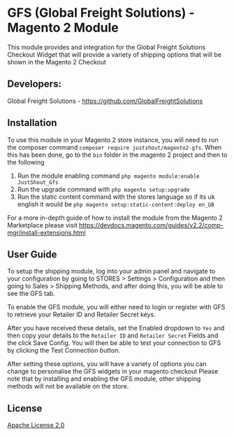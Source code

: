 # GFS (Global Freight Solutions) - Magento 2 Module

This module provides and integration for the Global Freight Solutions Checkout Widget that will provide a variety of shipping options that will be shown in the Magento 2 Checkout

## Developers:
Global Freight Solutions - https://github.com/GlobalFreightSolutions

## Installation

To use this module in your Magento 2 store instance, you will need to run the composer command `composer require justshout/magento2-gfs`. When this has been done, go to the `bin` folder in the magento 2 project and then to the following

1. Run the module enabling command `php magento module:enable JustShout_Gfs`
2. Run the upgrade command with `php magento setup:upgrade`
3. Run the static content command with the stores language so if its uk english it would be `php magento setup:static-content:deploy en_GB`

For a more in-depth guide of how to install the module from the Magento 2 Marketplace please visit https://devdocs.magento.com/guides/v2.2/comp-mgr/install-extensions.html

## User Guide

To setup the shipping module, log into your admin panel and navigate to your configuration by going to STORES > Settings > Configuration and then going to Sales > Shipping Methods, and after doing this, you will be able to see the GFS tab.

To enable the GFS module, you will either need to login or register with GFS to retrieve your Retailer ID and Retailer Secret keys.

After you have received these details, set the Enabled dropdown to `Yes` and then copy your details to the `Retailer ID` and `Retailer Secret` Fields and the click Save Config. You will then be able to test your connection to GFS by clicking the Test Connection button.

After setting these options, you will have a variety of options you can change to personalise the GFS widgets in your magento checkout
Please note that by installing and enabling the GFS module, other shipping methods will not be available on the store.

## License
[Apache License 2.0](https://www.apache.org/licenses/LICENSE-2.0.html)